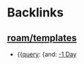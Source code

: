 
# Backlinks
## [roam/templates](<roam/templates.md>)
- {{[query](<query.md>): {and: [-1 Day](<-1 Day.md>)

